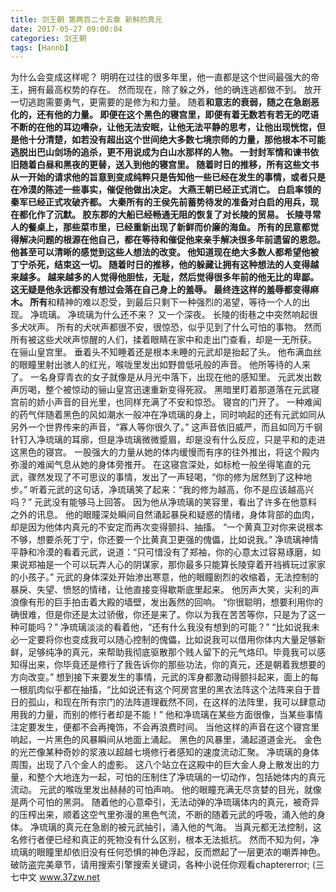 ```yaml
---
title: 剑王朝 第两百二十五章 新鲜的真元
date: 2017-05-27 09:00:04
categories: 剑王朝
tags: [Hannb]
---
```


为什么会变成这样呢？
明明在过往的很多年里，他一直都是这个世间最强大的帝王，拥有最高权势的存在。
然而现在，除了躲之外，他的确连逃都做不到。
放开一切逃跑需要勇气，更需要的是修为和力量。
随着**和意志的衰弱，随之在急剧恶化的，还有他的力量。
即便在这个黑色的寝宫里，即便有着无数若有若无的呓语不断的在他的耳边嘈杂，让他无法安眠，让他无法平静的思考，让他出现恍惚，但是他十分清楚，如若没有超出这个世间绝大多数七境宗师的力量，那他根本不可能逃脱出巴山剑场的追杀，更不用说成为白山水那样的人物。
一封封军情和谏书依旧随着白昼和黑夜的更替，送入到他的寝宫里。
随着时日的推移，所有这些文书从一开始的请求他的旨意到变成纯粹只是告知他一些已经在发生的事情，或者只是在冷漠的陈述一些事实，催促他做出决定。
大燕王朝已经正式消亡。
白启率领的秦军已经正式攻破齐都。
大秦所有的王侯先前蓄势待发的准备对白启的用兵，现在都化作了沉默。
胶东郡的大船已经畅通无阻的恢复了对长陵的贸易。
长陵寻常人的餐桌上，那些菜市里，已经重新出现了新鲜而价廉的海鱼。
所有的民意都觉得解决问题的根源在他自己，都在等待和催促他来亲手解决很多年前遗留的恩怨。
他甚至可以清晰的感觉到这些人想法的改变。
他知道现在绝大多数人都希望他被丁宁杀死，结束这一切。
随着时日的推移，他的躲藏让拥有这种想法的人变得越来越多。
越来越多的人觉得他胆怯，无耻，然后觉得很多年前的他无比的卑鄙。
这无疑是他永远都没有想过会落在自己身上的羞辱。
最终连这样的羞辱都变得麻木。
所有**和精神的难以忍受，到最后只剩下一种强烈的渴望，等待一个人的出现。
净琉璃。
净琉璃为什么还不来？
又一个深夜。
长陵的街巷之中突然响起很多犬吠声。
所有的犬吠声都很不安，很惊恐，似乎见到了什么可怕的事物。
然而所有被这些犬吠声惊醒的人们，揉着眼睛在家中和走出门查看，却是一无所获。
在骊山皇宫里。
垂着头不知睡着还是根本未睡的元武却是抬起了头。
他布满血丝的眼瞳里射出骇人的红光，喉咙里发出如野兽低吼般的声音。
他所等待的人来了。
一名身穿青衣的女子就像是从月光中落下，出现在他的感知里。
元武发出数声厉喝，整个被惊动的骊山皇宫迅速重新变得死寂。
黑暗里盯着那道落在元武寝宫前的娇小声音的目光里，也同样充满了不安和惊恐。
寝宫的门开了。
一种难闻的药气伴随着黑色的风如潮水一般冲在净琉璃的身上，同时响起的还有元武如同从另外一个世界传来的声音，“寡人等你很久了。”
这声音依旧威严，而且如同万千钢针钉入净琉璃的耳廓，但是净琉璃微微蹙眉，却是没有什么反应，只是平和的走进这黑色的寝宫。
一股强大的力量从她的体内缓慢而有序的往外推出，将这个殿内弥漫的难闻气息从她的身体旁推开。
在这寝宫深处，如标枪一般坐得笔直的元武，骤然发现了不可思议的事情，发出了一声轻喝，“你的修为居然到了这种地步。”
听着元武的这句话，净琉璃笑了起来：“我的修为越高，你不是应该越高兴吗？”
元武没有能够马上回答。
因为他从净琉璃的笑容里，看出了许多在他意料之外的讯息。
他的眼瞳深处瞬间自然涌起暴戾和疑惑的情绪，身体背部的血肉，却是因为他体内真元的不安定而再次变得颤抖、抽搐。
“一个黄真卫对你来说根本不够，想要杀死丁宁，你还要一个比黄真卫更强的傀儡，比如说我。”
净琉璃神情平静和冷漠的看着元武，说道：“只可惜没有了郑袖，你的心意太过容易琢磨，如果说郑袖是一个可以玩弄人心的阴谋家，那你最多只能算长陵穿着开裆裤玩过家家的小孩子。”
元武的身体深处开始渗出寒意，他的眼瞳剧烈的收缩着，无法控制的暴戾、失望、愤怒的情绪，让他直接变得歇斯底里起来。
他厉声大笑，尖利的声浪像有形的巨手拍击着大殿的墙壁，发出轰然的回响。
“你很聪明，想要利用你的确很难，但是你还是太过骄傲，你还是来了。你以为我在苦苦等你，只是为了这一种可能吗？”
净琉璃淡淡的看着他，“还有什么我没有想到的可能？”
“比如说我未必一定要将你也变成我可以随心控制的傀儡，比如说我可以借用你体内大量足够新鲜，足够纯净的真元，来帮助我彻底驱散那个贱人留下的元气烙印。毕竟我可以感知得出来，你毕竟还是修行了我告诉你的那些功法，你的真元，还是朝着我想要的方向改变。”
想到接下来要发生的事情，元武的浑身都激动得颤抖起来，面上的每一根肌肉似乎都在抽搐，“比如说还有这个阿房宫里的黑衣法阵这个法阵来自于昔日的孤山，和现在所有宗门的法阵道理截然不同，在这样的法阵里，我可以肆意动用我的力量，而别的修行者却是不能！”
他和净琉璃在某些方面很像，当某些事情注定要发生，便都不会再掩饰，不会再浪费时间。
当他这样的声音在这个寝宫里响起，一片黑色的风暴瞬间从地面上涌起。
黑色的风暴里，涌起道道金光。
金色的光芒像某种奇妙的浆液以超越七境修行者感知的速度流动汇聚。
净琉璃的身体周围，出现了八个金人的虚影。
这八个站立在这殿中的巨大金人身上散发出的力量，和整个大地连为一起，可怕的压制住了净琉璃的一切动作，包括她体内的真元流动。
元武的喉咙里发出赫赫的可怕声响。
他的眼瞳充满无尽贪婪的目光，就像是两个可怕的黑洞。
随着他的心意牵引，无法动弹的净琉璃体内的真元，被奇异的压榨出来，顺着这空气里弥漫的黑色气流，不断的随着元武的呼吸，涌入他的身体。
净琉璃的真元在急剧的被元武抽引，涌入他的气海。
当真元都无法控制，这名修行者便已经和真正的死物没有什么区别，根本无法抵抗。
然而不知为何，净琉璃的眼瞳里却依旧没有任何恐惧的神色浮起，反而燃起了一层更浓的嘲弄神色。
破防盗完美章节，请用搜索引擎搜索关键词，各种小说任你观看chaptererror;
(三七中文 www.37zw.net